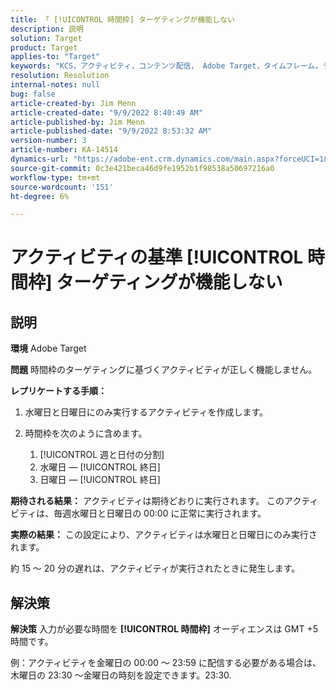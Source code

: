 ```yaml
---
title: 「 [!UICONTROL 時間枠] ターゲティングが機能しない
description: 説明
solution: Target
product: Target
applies-to: "Target"
keywords: "KCS，アクティビティ，コンテンツ配信， Adobe Target，タイムフレーム，ラグ，ターゲティング"
resolution: Resolution
internal-notes: null
bug: false
article-created-by: Jim Menn
article-created-date: "9/9/2022 8:40:49 AM"
article-published-by: Jim Menn
article-published-date: "9/9/2022 8:53:32 AM"
version-number: 3
article-number: KA-14514
dynamics-url: "https://adobe-ent.crm.dynamics.com/main.aspx?forceUCI=1&pagetype=entityrecord&etn=knowledgearticle&id=18e1a81a-1b30-ed11-9db1-0022480866ad"
source-git-commit: 0c3e421beca46d9fe1952b1f98538a50697216a0
workflow-type: tm+mt
source-wordcount: '151'
ht-degree: 6%

---
```


# アクティビティの基準 [!UICONTROL 時間枠] ターゲティングが機能しない

## 説明


<b>環境</b>
Adobe Target

<b>問題</b>
時間枠のターゲティングに基づくアクティビティが正しく機能しません。

<b>レプリケートする手順：</b>

1. 水曜日と日曜日にのみ実行するアクティビティを作成します。
2. 時間枠を次のように含めます。

   1. [!UICONTROL 週と日付の分割]
   2. 水曜日 — [!UICONTROL 終日]
   3. 日曜日 — [!UICONTROL 終日]




<b>期待される結果：</b>
アクティビティは期待どおりに実行されます。 このアクティビティは、毎週水曜日と日曜日の 00:00 に正常に実行されます。

<b>実際の結果：</b>
この設定により、アクティビティは水曜日と日曜日にのみ実行されます。

約 15 ～ 20 分の遅れは、アクティビティが実行されたときに発生します。


## 解決策


<b>解決策</b>
入力が必要な時間を <b>[!UICONTROL 時間枠]</b> オーディエンスは GMT +5 時間です。

例：アクティビティを金曜日の 00:00 ～ 23:59 に配信する必要がある場合は、木曜日の 23:30 ～金曜日の時刻を設定できます。23:30.


